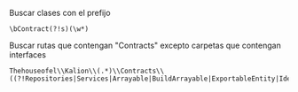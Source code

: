 
Buscar clases con el prefijo
```regexp
\bContract(?!s)(\w*)
```

Buscar rutas que contengan "Contracts" excepto carpetas que contengan interfaces
```regexp
Thehouseofel\\Kalion\\(.*)\\Contracts\\((?!Repositories|Services|Arrayable|BuildArrayable|ExportableEntity|IdentifiableEnum|KalionExceptionInterface|Relatable|TranslatableEnum).*)
```

